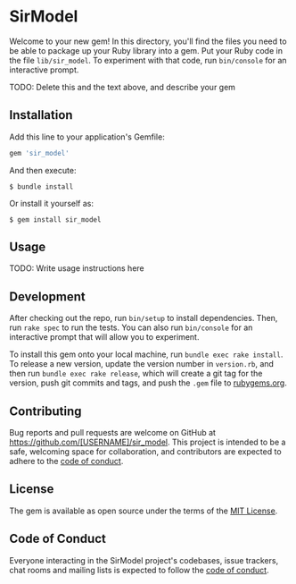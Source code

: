 # SirModel

Welcome to your new gem! In this directory, you'll find the files you need to be able to package up your Ruby library into a gem. Put your Ruby code in the file `lib/sir_model`. To experiment with that code, run `bin/console` for an interactive prompt.

TODO: Delete this and the text above, and describe your gem

## Installation

Add this line to your application's Gemfile:

```ruby
gem 'sir_model'
```

And then execute:

    $ bundle install

Or install it yourself as:

    $ gem install sir_model

## Usage

TODO: Write usage instructions here

## Development

After checking out the repo, run `bin/setup` to install dependencies. Then, run `rake spec` to run the tests. You can also run `bin/console` for an interactive prompt that will allow you to experiment.

To install this gem onto your local machine, run `bundle exec rake install`. To release a new version, update the version number in `version.rb`, and then run `bundle exec rake release`, which will create a git tag for the version, push git commits and tags, and push the `.gem` file to [rubygems.org](https://rubygems.org).

## Contributing

Bug reports and pull requests are welcome on GitHub at https://github.com/[USERNAME]/sir_model. This project is intended to be a safe, welcoming space for collaboration, and contributors are expected to adhere to the [code of conduct](https://github.com/[USERNAME]/sir_model/blob/master/CODE_OF_CONDUCT.md).


## License

The gem is available as open source under the terms of the [MIT License](https://opensource.org/licenses/MIT).

## Code of Conduct

Everyone interacting in the SirModel project's codebases, issue trackers, chat rooms and mailing lists is expected to follow the [code of conduct](https://github.com/[USERNAME]/sir_model/blob/master/CODE_OF_CONDUCT.md).
